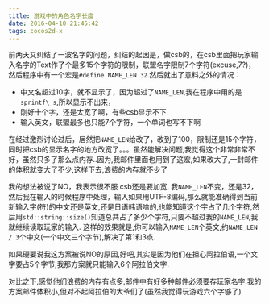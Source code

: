 ```yaml
---
title: 游戏中的角色名字长度
date: 2016-04-10 21:45:42
tags: cocos2d-x
---
```



前两天又纠结了一波名字的问题，纠结的起因是，做csb的，在csb里面把玩家输入名字的Text作了个最多15个字符的限制，联盟名字限制7个字符(excuse,7?)，然后程序中有一个宏是`#define NAME_LEN 32`.然后就出了意料之外的情况：
  - 中文名超过10字，就不显示了，因为超过了`NAME_LEN`,我在程序中用的是`sprintf\_s`,所以显示不出来，
  - 刚好十个字，还是太宽了啊，有些csb显示不下
  - 输入英文，联盟最多也只能7个字符，一个单词也写不下啊
 
<!-- more -->
 
在经过激烈讨论过后，居然把`NAME_LEN`给改了，改到了100，限制还是15个字符，同时把csb的显示名字的地方改宽了。。。虽然能解决问题,我觉得这个非常非常不好，虽然只多了那么点内存..因为,我邮件里面也用到了这宏,如果改大了,一封邮件的体积就变大了不少,这样下去,浪费的内存就不少了

我的想法被说了NO，我表示很不服
csb还是要加宽.
我`NAME_LEN`不变，还是32，然后我在输入的时候程序中处理，输入如果用UTF-8编码,那么就能准确得到当前新输入字(符)的中文还是英文,还是日语韩语啥的,也能知道这个字占了几个字符,然后用`std::string::size()`知道总共占了多少个字符,只要不超过我的`NAME_LEN`,我就继续读取玩家的输入.
这样的效果就是,你可以输入`NAME_LEN`个英文,约`NAME_LEN / 3`个中文(一个中文三个字节),解决了第1和3点.

如果硬要说我这方案被说NO的原因,好吧,其实是因为他们在担心阿拉伯语,一个文字要占5个字节,我那方案就只能输入6个阿拉伯文字.

对比之下,感觉他们浪费的内存有点多,邮件中有好多种邮件必须要存玩家名字.我的方案邮件体积小,但对不起阿拉伯的大爷们了(虽然我觉得玩游戏六个字够了)
